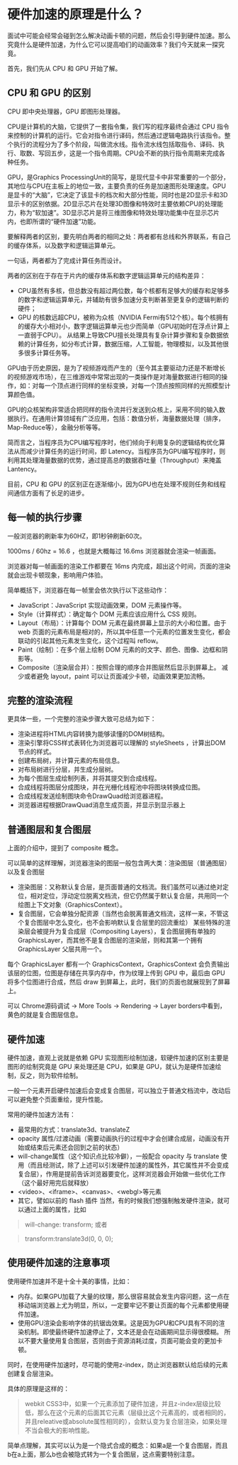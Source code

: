 # 硬件加速的原理是什么？

面试中可能会经常会碰到怎么解决动画卡顿的问题，然后会引导到硬件加速。那么究竟什么是硬件加速，为什么它可以提高咱们的动画效率？我们今天就来一探究竟。

首先，我们先从 CPU 和 GPU 开始了解。

## CPU 和 GPU 的区别
CPU 即中央处理器，GPU 即图形处理器。

CPU是计算机的大脑，它提供了一套指令集，我们写的程序最终会通过 CPU 指令来控制的计算机的运行。它会对指令进行译码，然后通过逻辑电路执行该指令。整个执行的流程分为了多个阶段，叫做流水线。指令流水线包括取指令、译码、执行、取数、写回五步，这是一个指令周期。CPU会不断的执行指令周期来完成各种任务。

GPU，是Graphics ProcessingUnit的简写，是现代显卡中非常重要的一个部分，其地位与CPU在主板上的地位一致，主要负责的任务是加速图形处理速度。GPU是显卡的“大脑”，它决定了该显卡的档次和大部分性能，同时也是2D显示卡和3D显示卡的区别依据。2D显示芯片在处理3D图像和特效时主要依赖CPU的处理能力，称为“软加速”。3D显示芯片是将三维图像和特效处理功能集中在显示芯片内，也即所谓的“硬件加速”功能。

要解释两者的区别，要先明白两者的相同之处：两者都有总线和外界联系，有自己的缓存体系，以及数字和逻辑运算单元。

一句话，两者都为了完成计算任务而设计。

两者的区别在于存在于片内的缓存体系和数字逻辑运算单元的结构差异：

- CPU虽然有多核，但总数没有超过两位数，每个核都有足够大的缓存和足够多的数字和逻辑运算单元，并辅助有很多加速分支判断甚至更复杂的逻辑判断的硬件；
- GPU 的核数远超CPU，被称为众核（NVIDIA Fermi有512个核）。每个核拥有的缓存大小相对小，数字逻辑运算单元也少而简单（GPU初始时在浮点计算上一直弱于CPU）。
从结果上导致CPU擅长处理具有复杂计算步骤和复杂数据依赖的计算任务，如分布式计算，数据压缩，人工智能，物理模拟，以及其他很多很多计算任务等。

GPU由于历史原因，是为了视频游戏而产生的（至今其主要驱动力还是不断增长的视频游戏市场），在三维游戏中常常出现的一类操作是对海量数据进行相同的操作，如：对每一个顶点进行同样的坐标变换，对每一个顶点按照同样的光照模型计算颜色值。

GPU的众核架构非常适合把同样的指令流并行发送到众核上，采用不同的输入数据执行。在通用计算领域有广泛应用，包括：数值分析，海量数据处理（排序，Map-Reduce等），金融分析等等。

简而言之，当程序员为CPU编写程序时，他们倾向于利用复杂的逻辑结构优化算法从而减少计算任务的运行时间，即 Latency。当程序员为GPU编写程序时，则利用其处理海量数据的优势，通过提高总的数据吞吐量（Throughput）来掩盖 Lantency。

目前，CPU 和 GPU 的区别正在逐渐缩小，因为GPU也在处理不规则任务和线程间通信方面有了长足的进步。

## 每一帧的执行步骤
一般浏览器的刷新率为60HZ，即1秒钟刷新60次。

1000ms / 60hz = 16.6 ，也就是大概每过 16.6ms 浏览器就会渲染一帧画面。

浏览器对每一帧画面的渲染工作都要在 16ms 内完成，超出这个时间，页面的渲染就会出现卡顿现象，影响用户体验。

简单概括下，浏览器在每一帧里会依次执行以下这些动作：

- JavaScript：JavaScript 实现动画效果，DOM 元素操作等。
- Style（计算样式）：确定每个 DOM 元素应该应用什么 CSS 规则。
- Layout（布局）：计算每个 DOM 元素在最终屏幕上显示的大小和位置。由于 web 页面的元素布局是相对的，所以其中任意一个元素的位置发生变化，都会联动的引起其他元素发生变化，这个过程叫 reflow。
- Paint（绘制）：在多个层上绘制 DOM 元素的的文字、颜色、图像、边框和阴影等。
- Composite（渲染层合并）：按照合理的顺序合并图层然后显示到屏幕上。
减少或者避免 layout，paint 可以让页面减少卡顿，动画效果更加流畅。

## 完整的渲染流程
更具体一些，一个完整的渲染步骤大致可总结为如下：

* 渲染进程将HTML内容转换为能够读懂的DOM树结构。
* 渲染引擎将CSS样式表转化为浏览器可以理解的 styleSheets ，计算出DOM节点的样式。
* 创建布局树，并计算元素的布局信息。
* 对布局树进行分层，并生成分层树。
* 为每个图层生成绘制列表，并将其提交到合成线程。
* 合成线程将图层分成图块，并在光栅化线程池中将图块转换成位图。
* 合成线程发送绘制图块命令DrawQuad给浏览器进程。
* 浏览器进程根据DrawQuad消息生成页面，并显示到显示器上
## 普通图层和复合图层
上面的介绍中，提到了 composite 概念。

可以简单的这样理解，浏览器渲染的图层一般包含两大类：渲染图层（普通图层）以及复合图层

- 渲染图层：又称默认复合层，是页面普通的文档流。我们虽然可以通过绝对定位，相对定位，浮动定位脱离文档流，但它仍然属于默认复合层，共用同一个绘图上下文对象（GraphicsContext）。
- 复合图层，它会单独分配资源（当然也会脱离普通文档流，这样一来，不管这个复合图层中怎么变化，也不会影响默认复合层里的回流重绘）
某些特殊的渲染层会被提升为复合成层（Compositing Layers），复合图层拥有单独的 GraphicsLayer，而其他不是复合图层的渲染层，则和其第一个拥有 GraphicsLayer 父层共用一个。

每个 GraphicsLayer 都有一个 GraphicsContext，GraphicsContext 会负责输出该层的位图，位图是存储在共享内存中，作为纹理上传到 GPU 中，最后由 GPU 将多个位图进行合成，然后 draw 到屏幕上，此时，我们的页面也就展现到了屏幕上。

可以 Chrome源码调试 -> More Tools -> Rendering -> Layer borders中看到，黄色的就是复合图层信息。

## 硬件加速
硬件加速，直观上说就是依赖 GPU 实现图形绘制加速，软硬件加速的区别主要是图形的绘制究竟是 GPU 来处理还是 CPU，如果是 GPU，就认为是硬件加速绘制，反之，则为软件绘制。

一般一个元素开启硬件加速后会变成复合图层，可以独立于普通文档流中，改动后可以避免整个页面重绘，提升性能。

常用的硬件加速方法有：

- 最常用的方式：translate3d、translateZ
- opacity 属性/过渡动画（需要动画执行的过程中才会创建合成层，动画没有开始或结束后元素还会回到之前的状态）
- will-change属性（这个知识点比较冷僻），一般配合 opacity 与 translate 使用（而且经测试，除了上述可以引发硬件加速的属性外，其它属性并不会变成复合层），作用是提前告诉浏览器要变化，这样浏览器会开始做一些优化工作（这个最好用完后就释放）
- \<video>、\<iframe>、\<canvas>、\<webgl>等元素
- 其它，譬如以前的 flash 插件
当然，有的时候我们想强制触发硬件渲染，就可以通过上面的属性，比如

> will-change: transform; 
或者

> transform:translate3d(0, 0, 0);
## 使用硬件加速的注意事项
使用硬件加速并不是十全十美的事情，比如：

- 内存。如果GPU加载了大量的纹理，那么很容易就会发生内容问题，这一点在移动端浏览器上尤为明显，所以，一定要牢记不要让页面的每个元素都使用硬件加速。
- 使用GPU渲染会影响字体的抗锯齿效果。这是因为GPU和CPU具有不同的渲染机制。即使最终硬件加速停止了，文本还是会在动画期间显示得很模糊。
所以不要大量使用复合图层，否则由于资源消耗过度，页面可能会变的更加卡顿。

同时，在使用硬件加速时，尽可能的使用z-index，防止浏览器默认给后续的元素创建复合层渲染。

具体的原理是这样的：

> webkit CSS3中，如果一个元素添加了硬件加速，并且z-index层级比较低，那么在这个元素的后面其它元素（层级比这个元素高的，或者相同的，并且releative或absolute属性相同的），会默认变为复合层渲染，如果处理不当会极大的影响性能。

简单点理解，其实可以认为是一个隐式合成的概念：如果a是一个复合图层，而且b在a上面，那么b也会被隐式转为一个复合图层，这点需要特别注意。



